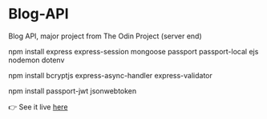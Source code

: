 # Blog-API
 Blog API, major project from The Odin Project (server end)

npm install express express-session mongoose passport passport-local ejs nodemon dotenv

npm install bcryptjs express-async-handler express-validator

npm install passport-jwt jsonwebtoken

👉 See it live <a href="https://blog-api-server-26kg.onrender.com">here</a>